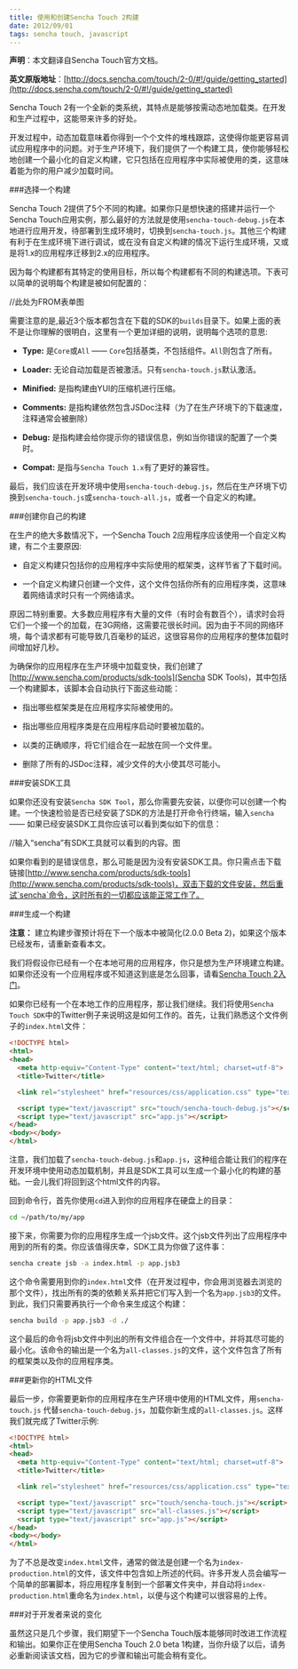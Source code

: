 ```yaml
---
title: 使用和创建Sencha Touch 2构建
date: 2012/09/01
tags: sencha touch, javascript
---
```


**声明**：本文翻译自Sencha Touch官方文档。

**英文原版地址**：[http://docs.sencha.com/touch/2-0/#!/guide/getting_started](http://docs.sencha.com/touch/2-0/#!/guide/getting_started)

Sencha Touch 2有一个全新的类系统，其特点是能够按需动态地加载类。在开发和生产过程中，这能带来许多的好处。
  
开发过程中，动态加载意味着你得到一个个文件的堆栈跟踪，这使得你能更容易调试应用程序中的问题。对于生产环境下，我们提供了一个构建工具，使你能够轻松地创建一个最小化的自定义构建，它只包括在应用程序中实际被使用的类，这意味着能为你的用户减少加载时间。
  
###选择一个构建

Sencha Touch 2提供了5个不同的构建。如果你只是想快速的搭建并运行一个Sencha Touch应用实例，那么最好的方法就是使用`sencha-touch-debug.js`在本地进行应用开发，待部署到生成环境时，切换到`sencha-touch.js`。其他三个构建有利于在生成环境下进行调试，或在没有自定义构建的情况下运行生成环境，又或是将1.x的应用程序迁移到2.x的应用程序。

因为每个构建都有其特定的使用目标，所以每个构建都有不同的构建选项。下表可以简单的说明每个构建是被如何配置的：

//此处为FROM表单图

需要注意的是,最近3个版本都包含在下载的SDK的`builds`目录下。如果上面的表不是让你理解的很明白，这里有一个更加详细的说明，说明每个选项的意思:

* **Type:** 是`Core`或`All` ——
  `Core`包括基类，不包括组件。`All`则包含了所有。

* **Loader:** 无论自动加载是否被激活。只有`sencha-touch.js`默认激活。

* **Minified:** 是指构建由YUI的压缩机进行压缩。

* **Comments:**
  是指构建依然包含JSDoc注释（为了在生产环境下的下载速度，注释通常会被删除）

* **Debug:** 是指构建会给你提示你的错误信息，例如当你错误的配置了一个类时。

* **Compat:** 是指与`Sencha Touch 1.x`有了更好的兼容性。

最后，我们应该在开发环境中使用`sencha-touch-debug.js`，然后在生产环境下切换到`sencha-touch.js`或`sencha-touch-all.js`，或者一个自定义的构建。

###创建你自己的构建

在生产的绝大多数情况下，一个Sencha Touch 2应用程序应该使用一个自定义构建，有二个主要原因:

* 自定义构建只包括你的应用程序中实际使用的框架类，这样节省了下载时间。

* 一个自定义构建只创建一个文件，这个文件包括你所有的应用程序类，这意味着网络请求时只有一个网络请求。

原因二特别重要。大多数应用程序有大量的文件（有时会有数百个），请求时会将它们一个接一个的加载，在3G网络，这需要花很长时间。因为由于不同的网络环境，每个请求都有可能导致几百毫秒的延迟，这很容易你的应用程序的整体加载时间增加好几秒。

为确保你的应用程序在生产环境中加载变快，我们创建了[http://www.sencha.com/products/sdk-tools](Sencha SDK Tools)，其中包括一个构建脚本，该脚本会自动执行下面这些动能：

* 指出哪些框架类是在应用程序实际被使用的。

* 指出哪些应用程序类是在应用程序启动时要被加载的。

* 以类的正确顺序，将它们组合在一起放在同一个文件里。

* 删除了所有的JSDoc注释，减少文件的大小使其尽可能小。
  
###安装SDK工具

如果你还没有安装`Sencha SDK Tool`，那么你需要先安装，以便你可以创建一个构建。一个快速检验是否已经安装了SDK的方法是打开命令行终端，输入`sencha` —— 如果已经安装SDK工具你应该可以看到类似如下的信息：

//输入“sencha”有SDK工具就可以看到的内容。图

如果你看到的是错误信息，那么可能是因为没有安装SDK工具。你只需点击下载链接[http://www.sencha.com/products/sdk-tools](http://www.sencha.com/products/sdk-tools)，双击下载的文件安装，然后重试`sencha`命令，这时所有的一切都应该能正常工作了。
  
###生成一个构建

**注意：** 建立构建步骤预计将在下一个版本中被简化(2.0.0 Beta
2)，如果这个版本已经发布，请重新查看本文。

我们将假设你已经有一个在本地可用的应用程序，你只是想为生产环境建立构建。如果你还没有一个应用程序或不知道这到底是怎么回事，请看[Sencha Touch 2入门](http://www.menglifang.org/blog/2012/08/31/getting-started-with-sencha-touch-2/)。

如果你已经有一个在本地工作的应用程序，那让我们继续。我们将使用`Sencha Touch SDK`中的Twitter例子来说明这是如何工作的。首先，让我们熟悉这个文件例子的`index.html`文件：
  
```html
<!DOCTYPE html>
<html>
<head>
  <meta http-equiv="Content-Type" content="text/html; charset=utf-8">
  <title>Twitter</title>

  <link rel="stylesheet" href="resources/css/application.css" type="text/css">

  <script type="text/javascript" src="touch/sencha-touch-debug.js"></script>
  <script type="text/javascript" src="app.js"></script>
</head>
<body></body>
</html>
```

注意，我们加载了`sencha-touch-debug.js`和`app.js`，这种组合能让我们的程序在开发环境中使用动态加载机制，并且是SDK工具可以生成一个最小化的构建的基础。一会儿我们将回到这个html文件的内容。

回到命令行，首先你使用`cd`进入到你的应用程序在硬盘上的目录：

```bash
cd ~/path/to/my/app
```

接下来，你需要为你的应用程序生成一个jsb文件。这个jsb文件列出了应用程序中用到的所有的类。你应该值得庆幸，SDK工具为你做了这件事：

```bash
sencha create jsb -a index.html -p app.jsb3
```

这个命令需要用到你的`index.html`文件（在开发过程中，你会用浏览器去浏览的那个文件），找出所有的类的依赖关系并把它们写入到一个名为`app.jsb3`的文件。到此，我们只需要再执行一个命令来生成这个构建：

```bash
sencha build -p app.jsb3 -d ./
```

这个最后的命令将jsb文件中列出的所有文件组合在一个文件中，并将其尽可能的最小化。该命令的输出是一个名为`all-classes.js`的文件，这个文件包含了所有的框架类以及你的应用程序类。
  
###更新你的HTML文件

最后一步，你需要更新你的应用程序在生产环境中使用的HTML文件，用`sencha-touch.js` 代替`sencha-touch-debug.js`，加载你新生成的`all-classes.js`。这样我们就完成了Twitter示例:
 
```html
<!DOCTYPE html>
<html>
<head>
  <meta http-equiv="Content-Type" content="text/html; charset=utf-8">
  <title>Twitter</title>

  <link rel="stylesheet" href="resources/css/application.css" type="text/css">

  <script type="text/javascript" src="touch/sencha-touch.js"></script>
  <script type="text/javascript" src="all-classes.js"></script>
  <script type="text/javascript" src="app.js"></script>
</head>
<body></body>
</html>
```

为了不总是改变`index.html`文件，通常的做法是创建一个名为`index-production.html`的文件，该文件中包含如上所述的代码。许多开发人员会编写一个简单的部署脚本，将应用程序复制到一个部署文件夹中，并自动将`index-production.html`重命名为`index.html`，以便与这个构建可以很容易的上传。
  
###对于开发者来说的变化

虽然这只是几个步骤，我们期望下一个Sencha Touch版本能够同时改进工作流程和输出。如果你正在使用Sencha Touch 2.0 beta 1构建，当你升级了以后，请务必重新阅读该文档，因为它的步骤和输出可能会稍有变化。
